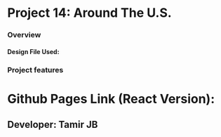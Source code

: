 # Project 14: Around The U.S.

### Overview

#### Design File Used:

### Project features

# Github Pages Link (React Version):

## Developer: Tamir JB
